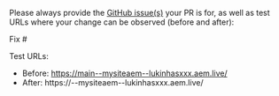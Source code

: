 Please always provide the [GitHub issue(s)](../issues) your PR is for, as well as test URLs where your change can be observed (before and after):

Fix #<gh-issue-id>

Test URLs:
- Before: https://main--mysiteaem--lukinhasxxx.aem.live/
- After: https://<branch>--mysiteaem--lukinhasxxx.aem.live/
